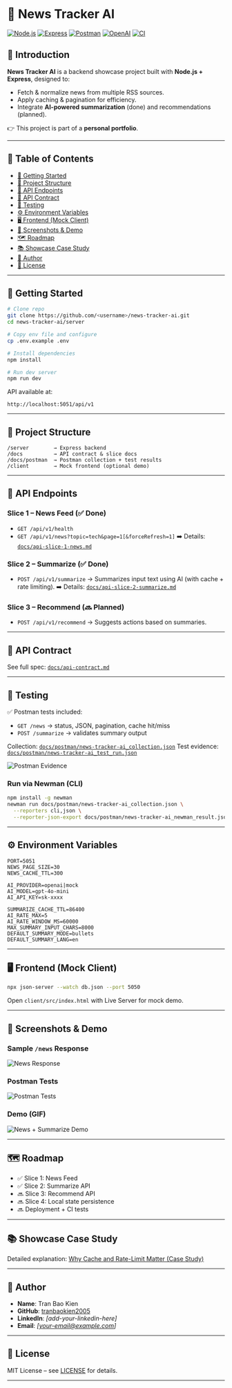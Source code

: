 # 📖 News Tracker AI

[![Node.js](https://img.shields.io/badge/Node.js-18+-green?logo=node.js)](https://nodejs.org)
[![Express](https://img.shields.io/badge/Express.js-Backend-blue?logo=express)](https://expressjs.com)
[![Postman](https://img.shields.io/badge/Postman-Collection-orange?logo=postman)](docs/postman/news-tracker-ai_collection.json)
[![OpenAI](https://img.shields.io/badge/OpenAI-API-black?logo=openai)](https://platform.openai.com)
[![CI](https://github.com/<username>/news-tracker-ai/actions/workflows/ci.yml/badge.svg)](https://github.com/<username>/news-tracker-ai/actions/workflows/ci.yml)

## 📌 Introduction

**News Tracker AI** is a backend showcase project built with **Node.js + Express**, designed to:

* Fetch & normalize news from multiple RSS sources.
* Apply caching & pagination for efficiency.
* Integrate **AI-powered summarization** (done) and recommendations (planned).

👉 This project is part of a **personal portfolio**.

---

## 📑 Table of Contents

* [🚀 Getting Started](#-getting-started)
* [📂 Project Structure](#-project-structure)
* [📡 API Endpoints](#-api-endpoints)
* [📝 API Contract](#-api-contract)
* [🧪 Testing](#-testing)
* [⚙️ Environment Variables](#️-environment-variables)
* [🖥 Frontend (Mock Client)](#-frontend-mock-client)
* [📸 Screenshots & Demo](#-screenshots--demo)
* [🗺 Roadmap](#-roadmap)
* [📚 Showcase Case Study](#-showcase-case-study)
* [👤 Author](#-author)
* [📜 License](#-license)

---

## 🚀 Getting Started

```bash
# Clone repo
git clone https://github.com/<username>/news-tracker-ai.git
cd news-tracker-ai/server

# Copy env file and configure
cp .env.example .env

# Install dependencies
npm install

# Run dev server
npm run dev
```

API available at:

```
http://localhost:5051/api/v1
```

---

## 📂 Project Structure

```
/server        → Express backend
/docs          → API contract & slice docs
/docs/postman  → Postman collection + test results
/client        → Mock frontend (optional demo)
```

---

## 📡 API Endpoints

### Slice 1 – News Feed (✅ Done)

* `GET /api/v1/health`
* `GET /api/v1/news?topic=tech&page=1[&forceRefresh=1]`
  ➡️ Details: [`docs/api-slice-1-news.md`](docs/api-slice-1-news.md)

### Slice 2 – Summarize (✅ Done)

* `POST /api/v1/summarize` → Summarizes input text using AI (with cache + rate limiting).
  ➡️ Details: [`docs/api-slice-2-summarize.md`](docs/api-slice-2-summarize.md)

### Slice 3 – Recommend (🔜 Planned)

* `POST /api/v1/recommend` → Suggests actions based on summaries.

---

## 📝 API Contract

See full spec: [`docs/api-contract.md`](docs/api-contract.md)

---

## 🧪 Testing

✅ Postman tests included:

* `GET /news` → status, JSON, pagination, cache hit/miss
* `POST /summarize` → validates summary output

Collection: [`docs/postman/news-tracker-ai_collection.json`](docs/postman/news-tracker-ai_collection.json)
Test evidence: [`docs/postman/news-tracker-ai_test_run.json`](docs/postman/news-tracker-ai_test_run.json)

![Postman Evidence](docs/postman/test-results.png)

### Run via Newman (CLI)

```bash
npm install -g newman
newman run docs/postman/news-tracker-ai_collection.json \
  --reporters cli,json \
  --reporter-json-export docs/postman/news-tracker-ai_newman_result.json
```

---

## ⚙️ Environment Variables

```env
PORT=5051
NEWS_PAGE_SIZE=30
NEWS_CACHE_TTL=300

AI_PROVIDER=openai|mock
AI_MODEL=gpt-4o-mini
AI_API_KEY=sk-xxxx

SUMMARIZE_CACHE_TTL=86400
AI_RATE_MAX=5
AI_RATE_WINDOW_MS=60000
MAX_SUMMARY_INPUT_CHARS=8000
DEFAULT_SUMMARY_MODE=bullets
DEFAULT_SUMMARY_LANG=en
```

---

## 🖥 Frontend (Mock Client)

```bash
npx json-server --watch db.json --port 5050
```

Open `client/src/index.html` with Live Server for mock demo.

---

## 📸 Screenshots & Demo

### Sample `/news` Response

![News Response](docs/news-response.png)

### Postman Tests

![Postman Tests](docs/postman/test-results.png)

### Demo (GIF)

![News + Summarize Demo](./docs/demo.gif)

---

## 🗺 Roadmap

* ✅ Slice 1: News Feed
* ✅ Slice 2: Summarize API
* 🔜 Slice 3: Recommend API
* 🔜 Slice 4: Local state persistence
* 🔜 Deployment + CI tests

---

## 📚 Showcase Case Study

Detailed explanation:
[Why Cache and Rate-Limit Matter (Case Study)](docs/showcase-cache-rate-limit.md)

---

## 👤 Author

* **Name**: Tran Bao Kien
* **GitHub**: [tranbaokien2005](https://github.com/tranbaokien2005)
* **LinkedIn**: *\[add-your-linkedin-here]*
* **Email**: *\[[your-email@example.com](mailto:your-email@example.com)]*

---

## 📜 License

MIT License – see [LICENSE](LICENSE) for details.

---

